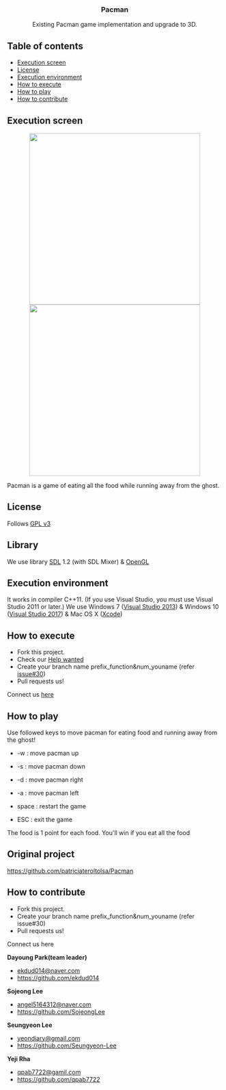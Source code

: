<h3 align="center">Pacman</h3>
<p align="center">
    Existing Pacman game implementation and upgrade to 3D.
</p>


## Table of contents
- [Execution screen](#execution-screen)
- [License](#license)
- [Execution environment](#execution-environment)
- [How to execute](#how-to-execute)
- [How to play](#how-to-play)
- [How to contribute](#how-to-contribute)


## Execution screen
<p align="center">
<img src="https://cloud.githubusercontent.com/assets/13501499/8998702/20edfafc-3731-11e5-87c3-724d257d680b.PNG" width=400 height=400></img>
<img src="https://cloud.githubusercontent.com/assets/13501499/8998704/250b1ff2-3731-11e5-84e5-c8e1967453cd.PNG" width=400 height=400></img>
</p>
Pacman is a game of eating all the food while running away from the ghost.

## License
Follows [GPL v3](https://github.com/ekdud014/OSS_pacman/blob/master/LICENSE.txt)

## Library
We use library [SDL](https://www.libsdl.org/) 1.2 (with SDL Mixer) & [OpenGL](https://www.opengl.org/)

## Execution environment
It works in compiler C++11. (If you use Visual Studio, you must use Visual Studio 2011 or later.) 
We use Windows 7 ([Visual Studio 2013](https://msdn.microsoft.com/library/dd831853(v=vs.120).aspx)) & Windows 10 ([Visual Studio 2017](https://www.visualstudio.com/ko-kr/productinfo/vs2017-system-requirements-vs)) & Mac OS X ([Xcode](https://developer.apple.com/xcode/))

## How to execute
- Fork this project.
- Check our [Help wanted](https://github.com/ekdud014/OSS_pacman/projects/1)
- Create your branch name prefix_function&num_youname (refer [issue#30](https://github.com/ekdud014/OSS_pacman/issues/30))
- Pull requests us! 

Connect us [here](https://github.com/ekdud014/OSS_pacman/wiki/Core-Team)

## How to play
Use followed keys to move pacman for eating food and running away from the ghost!

* -w : move pacman up

* -s : move pacman down

* -d : move pacman right

* -a : move pacman left

* space : restart the game

* ESC : exit the game

The food is 1 point for each food. You'll win if you eat all the food

## Original project
https://github.com/patriciateroltolsa/Pacman

## How to contribute
- Fork this project.
- Create your branch name prefix_function&num_youname (refer issue#30)
- Pull requests us! 

Connect us here

**Dayoung Park(team leader)**  

* <ekdud014@naver.com>
* https://github.com/ekdud014

**Sojeong Lee**

* <angel5164312@naver.com>
* https://github.com/SojeongLee

**Seungyeon Lee**

* <yeondiary@gmail.com>
* https://github.com/Seungyeon-Lee

**Yeji Rha** 

* <qpab7722@gamil.com>
* https://github.com/qpab7722

